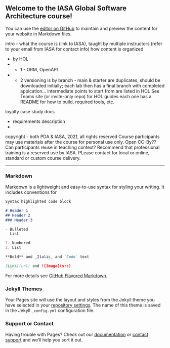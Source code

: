 ## Welcome to the IASA Global Software Architecture course!

You can use the [editor on GitHub](https://github.com/bwloomis/software-architecture/edit/gh-pages/index.md) to maintain and preview the content for your website in Markdown files.

intro - what the course is (link to IASA), taught by multiple instructors (refer to your email from IASA for contact info)
how content is organized
- by HOL
- - 1 - ORM, OpenAPI
- - 2
versioning is by branch - main & starter are duplicates, should be downloaded initially; each lab then has a final branch with completed applcation... intermediate points to start from are listed in HOL
See Teams site (or invite-only repo) for HOL guides
each one has a README for how to build, required tools, etc.

loyalty case study docs
- requirements description
- 
copyright - both PDA & IASA, 2021, all rights reserved  Course participants may use materials after the course for personal use only.  Open CC-By??  Can participants reuse in teaching context?  Recommend that professional training is a reserved use by IASA.  PLease contact for local or online, standard or custom course delivery.

---


### Markdown

Markdown is a lightweight and easy-to-use syntax for styling your writing. It includes conventions for

```markdown
Syntax highlighted code block

# Header 1
## Header 2
### Header 3

- Bulleted
- List

1. Numbered
2. List

**Bold** and _Italic_ and `Code` text

[Link](url) and ![Image](src)
```

For more details see [GitHub Flavored Markdown](https://guides.github.com/features/mastering-markdown/).

### Jekyll Themes

Your Pages site will use the layout and styles from the Jekyll theme you have selected in your [repository settings](https://github.com/bwloomis/software-architecture/settings/pages). The name of this theme is saved in the Jekyll `_config.yml` configuration file.

### Support or Contact

Having trouble with Pages? Check out our [documentation](https://docs.github.com/categories/github-pages-basics/) or [contact support](https://support.github.com/contact) and we’ll help you sort it out.
